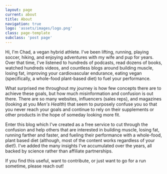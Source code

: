```yaml
---
layout: page
current: about
title: About
navigation: true
logo: 'assets/images/logo.png'
class: page-template
subclass: 'post page'
---
```


Hi, I'm Chad, a vegan hybrid athlete. I've been lifting, running, playing soccer, 
hiking, and enjoying adventures with my wife and pup for years. Over that time, I've 
listened to hundreds of podcasts, read dozens of books, watched hundreds videos, and 
countless blogs around building muscle, losing fat, improving your cardiovascular 
endurance, eating vegan (specifically, a whole-food plant-based diet) to fuel your 
performance. 

What surprised me throughout my journey is how few concepts there are to achieve these 
goals, but how much misinformation and confusion is out there. There are so many websites, 
influencers (sales reps), and magazines (looking at you *Men's Health*) that seem to 
purposely confuse you so that you never reach your goals and continue to rely on their
supplements or other products in the hope of someday looking more fit.  

Enter this blog which I've created as a free service to cut through the confusion and
help others that are interested in building muscle, losing fat, running farther and 
faster, and fueling their performance with a whole-food, plant based diet (although, 
most of the content works regardless of your diet!). I've added the many insights I've 
accumulated over the years, all backed by science rather than affiliate partnerships.

If you find this useful, want to contribute, or just want to go for a run sometime, 
please reach out! 
